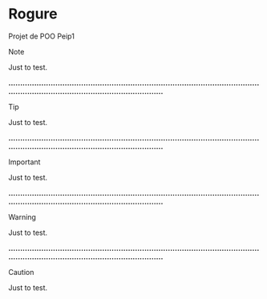 # Rogure
Projet de POO Peip1



> [!Note]
> Just to test.

**.............................................................................................................................................................................**

> [!Tip]
> Just to test.

**.............................................................................................................................................................................**

> [!Important]
> Just to test.

**.............................................................................................................................................................................**

> [!Warning]
> Just to test.

**.............................................................................................................................................................................**

> [!Caution]
> Just to test.
